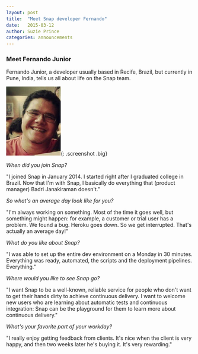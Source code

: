 ```yaml
---
layout: post
title:  "Meet Snap developer Fernando"
date:   2015-03-12
author: Suzie Prince
categories: announcements
---
```


### Meet Fernando Junior
Fernando Junior, a developer usually based in Recife, Brazil, but currently in Pune, India, tells us all about life on the Snap team.

![Fernando](/assets/images/screenshots/Fernando2.jpeg){: .screenshot .big}

*When did you join Snap?*

"I joined Snap in January 2014. I started right after I graduated college in Brazil. Now that I'm with Snap, I basically do everything that (product manager) Badri Janakiraman doesn't."

*So what's an average day look like for you?*

"I'm always working on something. Most of the time it goes well, but something might happen: for example, a customer or trial user has a problem. We found a bug. Heroku goes down. So we get interrupted. That's actually an average day!"

*What do you like about Snap?*

"I was able to set up the entire dev environment on a Monday in 30 minutes. Everything was ready, automated, the scripts and the deployment pipelines. Everything."

*Where would you like to see Snap go?*

"I want Snap to be a well-known, reliable service for people who don't want to get their hands dirty to achieve continuous delivery. I want to welcome new users who are learning about automatic tests and continuous integration: Snap can be the playground for them to learn more about continuous delivery."

*What's your favorite part of your workday?*

"I really enjoy getting feedback from clients. It's nice when the client is very happy, and then two weeks later he's buying it. It's very rewarding."

